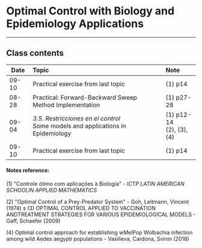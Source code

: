 # Optimal Control with Biology and Epidemiology Applications
---

## Class contents

|  Date |               Topic                |    Note    |
| ----- |:----------------------------------|:----------|
| 09-10 | Practical exercise from last topic | (1) p14    |
| 08-28 | Practical: Forward-Backward Sweep Method Implementation | (1) p27-28    |
| 09-04 | *3.5. Restricciones en el control* <br> Some models and applications in Epidemiology | (1) p12-14 <br>(2), (3), (4) |
| 09-10 | Practical exercise from last topic | (1) p14    |


#### Notes reference:

(1) "Controle ótimo com aplicações à Biologia\" - *ICTP LATIN AMERICAN SCHOOLIN APPLIED MATHEMATICS*

(2) "Optimal Control of a Prey-Predator System" - Goh, Leitmann, Vincent (1974)
s
(3) OPTIMAL CONTROL APPLIED TO VACCINATION ANDTREATMENT STRATEGIES FOR VARIOUS EPIDEMIOLOGICAL MODELS - Gaff, Schaefer (2009)

(4) Optimal control approach for establishing wMelPop Wolbachia infection among wild Aedes aegypti populations - Vasilieva, Cardona, Svinin (2018)